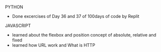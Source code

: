 PYTHON
- Done excercises of Day 36 and 37 of 100days of code by Replit

JAVASCRIPT
- learned about the flexbox and position concept of absolute, relative and fixed
- learned how URL work and What is HTTP
